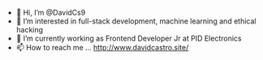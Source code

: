 - 👋 Hi, I’m @DavidCs9
- 👀 I’m interested in full-stack development, machine learning and ethical hacking
- 🌱 I’m currently working as Frontend Developer Jr at PID Electronics
- 📫 How to reach me ... http://www.davidcastro.site/

<!---
DavidCs9/DavidCs9 is a ✨ special ✨ repository because its `README.md` (this file) appears on your GitHub profile.
You can click the Preview link to take a look at your changes.
--->
